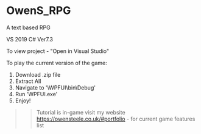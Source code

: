 # OwenS_RPG
A text based RPG

VS 2019 C# Ver7.3

To view project - "Open in Visual Studio"

To play the current version of the game:
1. Download .zip file
2. Extract All
3. Navigate to '\WPFUI\bin\Debug'
4. Run 'WPFUI.exe'
5. Enjoy!

>>Tutorial is in-game
>>visit my website https://owensteele.co.uk/#portfolio - for current game features list

